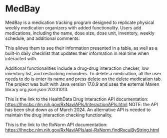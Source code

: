 # MedBay
MedBay is a medication tracking program designed to replicate physical weekly medication organizers with added functionality. 
Users add medications, including the name, dose size, dose unit, inventory, weekly schedule, and additional comments. 

This allows them to see their information presented in a table, as well as a built-in daily checklist that updates 
their information in real time when interacted with. 

Additional functionalities include a drug-drug interaction checker, low inventory list, and restocking reminders. 
To delete a medication, all the user needs to do is enter its name and press delete on the delete medication tab.
The project was built with Java version 17.0.9 and uses the external Maven library org.json:json:20231013.

This is the link to the HealthData Drug Interaction API documentation: https://lhncbc.nlm.nih.gov/RxNav/APIs/InteractionAPIs.html
NOTE: the API has been shut down as of March 2024. An alternative API is needed to maintain the drug interaction checking functionality.

This is the link to the RxNorm API documentation: https://lhncbc.nlm.nih.gov/RxNav/APIs/api-RxNorm.findRxcuiByString.html
